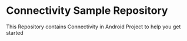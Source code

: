 # Connectivity Sample Repository

This Repository contains Connectivity in Android Project to help you get started
